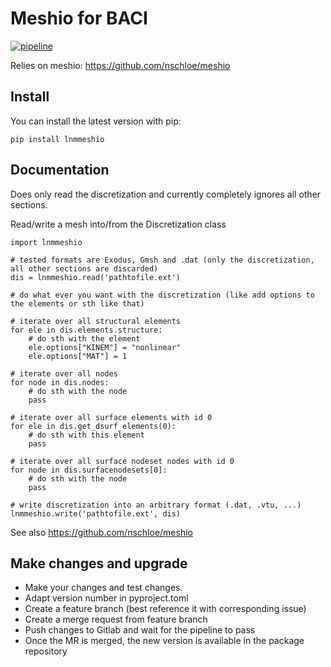 # Meshio for BACI

[![pipeline](https://github.com/amgebauer/lnmmeshio/actions/workflows/build_and_test.yml/badge.svg)](https://github.com/amgebauer/lnmmeshio/actions/workflows/build_and_test.yml)

Relies on meshio: <https://github.com/nschloe/meshio>

## Install

You can install the latest version with pip:

```
pip install lnmmeshio
```

## Documentation

Does only read the discretization and currently completely ignores all other sections.

Read/write a mesh into/from the Discretization class

```
import lnmmeshio

# tested formats are Exodus, Gmsh and .dat (only the discretization, all other sections are discarded)
dis = lnmmeshio.read('pathtofile.ext')

# do what ever you want with the discretization (like add options to the elements or sth like that)

# iterate over all structural elements
for ele in dis.elements.structure:
    # do sth with the element
    ele.options["KINEM"] = "nonlinear"
    ele.options["MAT"] = 1

# iterate over all nodes
for node in dis.nodes:
    # do sth with the node
    pass

# iterate over all surface elements with id 0
for ele in dis.get_dsurf_elements(0):
    # do sth with this element
    pass

# iterate over all surface nodeset nodes with id 0
for node in dis.surfacenodesets[0]:
    # do sth with the node
    pass

# write discretization into an arbitrary format (.dat, .vtu, ...)
lnmmeshio.write('pathtofile.ext', dis)
```

See also <https://github.com/nschloe/meshio>

## Make changes and upgrade

* Make your changes and test changes.
* Adapt version number in pyproject.toml
* Create a feature branch (best reference it with corresponding issue)
* Create a merge request from feature branch
* Push changes to Gitlab and wait for the pipeline to pass
* Once the MR is merged, the new version is available in the package repository
